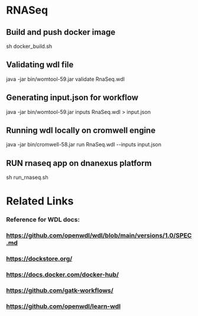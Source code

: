 # RNASeq
## Build and push docker image
sh docker_build.sh 

## Validating wdl file
java -jar bin/womtool-59.jar validate RnaSeq.wdl

## Generating input.json for workflow
java -jar bin/womtool-59.jar inputs RnaSeq.wdl > input.json

## Running wdl locally on cromwell engine
java -jar bin/cromwell-58.jar run RnaSeq.wdl --inputs input.json

## RUN rnaseq app on dnanexus platform
sh run_rnaseq.sh <folder name> 

# Related Links 
### Reference for WDL docs: 
### https://github.com/openwdl/wdl/blob/main/versions/1.0/SPEC.md
### https://dockstore.org/
### https://docs.docker.com/docker-hub/
### https://github.com/gatk-workflows/
### https://github.com/openwdl/learn-wdl

